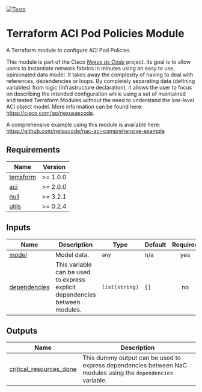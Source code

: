 <!-- BEGIN_TF_DOCS -->
[![Tests](https://github.com/netascode/terraform-aci-nac-pod-policies/actions/workflows/test.yml/badge.svg)](https://github.com/netascode/terraform-aci-nac-pod-policies/actions/workflows/test.yml)

# Terraform ACI Pod Policies Module

A Terraform module to configure ACI Pod Policies.

This module is part of the Cisco [*Nexus as Code*](https://cisco.com/go/nexusascode) project. Its goal is to allow users to instantiate network fabrics in minutes using an easy to use, opinionated data model. It takes away the complexity of having to deal with references, dependencies or loops. By completely separating data (defining variables) from logic (infrastructure declaration), it allows the user to focus on describing the intended configuration while using a set of maintained and tested Terraform Modules without the need to understand the low-level ACI object model. More information can be found here: https://cisco.com/go/nexusascode.

A comprehensive example using this module is available here: https://github.com/netascode/nac-aci-comprehensive-example

## Requirements

| Name | Version |
|------|---------|
| <a name="requirement_terraform"></a> [terraform](#requirement\_terraform) | >= 1.0.0 |
| <a name="requirement_aci"></a> [aci](#requirement\_aci) | >= 2.0.0 |
| <a name="requirement_null"></a> [null](#requirement\_null) | >= 3.2.1 |
| <a name="requirement_utils"></a> [utils](#requirement\_utils) | >= 0.2.4 |

## Inputs

| Name | Description | Type | Default | Required |
|------|-------------|------|---------|:--------:|
| <a name="input_model"></a> [model](#input\_model) | Model data. | `any` | n/a | yes |
| <a name="input_dependencies"></a> [dependencies](#input\_dependencies) | This variable can be used to express explicit dependencies between modules. | `list(string)` | `[]` | no |

## Outputs

| Name | Description |
|------|-------------|
| <a name="output_critical_resources_done"></a> [critical\_resources\_done](#output\_critical\_resources\_done) | This dummy output can be used to express dependencies between NaC modules using the `dependencies` variable. |
<!-- END_TF_DOCS -->
